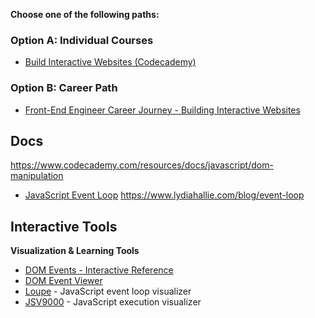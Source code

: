 **Choose one of the following paths:**

### Option A: Individual Courses

- [Build Interactive Websites (Codecademy)](https://www.codecademy.com/learn/build-interactive-websites)

### Option B: Career Path

- [Front-End Engineer Career Journey - Building Interactive Websites](https://www.codecademy.com/career-journey/front-end-engineer/path/fecj-22-building-interactive-websites/track/fecj-22-building-interactive-websites)

## Docs

https://www.codecademy.com/resources/docs/javascript/dom-manipulation

- [JavaScript Event Loop](https://www.codecademy.com/resources/docs/javascript/event-loop)
  https://www.lydiahallie.com/blog/event-loop

## Interactive Tools

**Visualization & Learning Tools**

- [DOM Events - Interactive Reference](https://domevents.dev)
- [DOM Event Viewer](https://domeventviewer.com/)
- [Loupe](http://latentflip.com/loupe/) - JavaScript event loop visualizer
- [JSV9000](https://www.jsv9000.app/) - JavaScript execution visualizer
